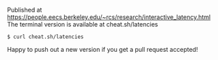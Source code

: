 
Published at <https://people.eecs.berkeley.edu/~rcs/research/interactive_latency.html>
The terminal version is available at cheat.sh/latencies
```
$ curl cheat.sh/latencies
```

Happy to push out a new version if you get a pull request accepted!
